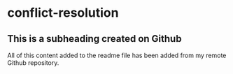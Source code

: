 # conflict-resolution

## This is a subheading created on Github 

All of this content added to the readme file has been added from my remote Github repository. 
